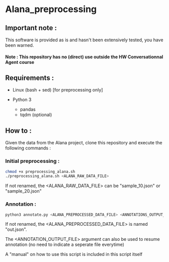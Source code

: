 # Alana_preprocessing

## Important note : 
  This software is provided as is and hasn't been extensively tested, you have been warned.
  
#### Note : This repository has no (direct) use outside the HW Conversationnal Agent course


## Requirements :
  * Linux (bash + sed) [for preprocessing only]
  
  * Python 3
     * pandas
     * tqdm (optional)
  
  
##  How to : 

Given the data from the Alana project, clone this repository and execute the following commands :

### Initial preprocessing : 
```bash
chmod +x preprocessing_alana.sh
./preprocessing_alana.sh <ALANA_RAW_DATA_FILE>
```

If not renamed, the <ALANA_RAW_DATA_FILE> can be "sample_10.json" or "sample_20.json"


### Annotation :
```bash
python3 annotate.py <ALANA_PREPROCESSED_DATA_FILE> <ANNOTATIONS_OUTPUT_FILE>
```

If not renamed, the <ALANA_PREPROCESSED_DATA_FILE> is named "out.json".

The <ANNOTATION_OUTPUT_FILE> argument can also be used to resume annotation (no need to indicate a seperate file everytime)

A "manual" on how to use this script is included in this script itself
